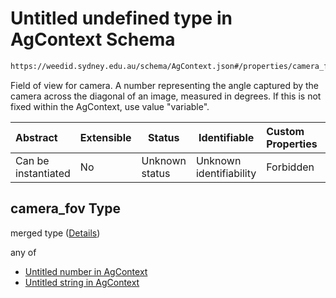 # Untitled undefined type in AgContext Schema

```txt
https://weedid.sydney.edu.au/schema/AgContext.json#/properties/camera_fov
```

Field of view for camera.
A number representing the angle captured by the camera across the diagonal of an image, measured in degrees.
If this is not fixed within the AgContext, use value "variable".


| Abstract            | Extensible | Status         | Identifiable            | Custom Properties | Additional Properties | Access Restrictions | Defined In                                                                      |
| :------------------ | ---------- | -------------- | ----------------------- | :---------------- | --------------------- | ------------------- | ------------------------------------------------------------------------------- |
| Can be instantiated | No         | Unknown status | Unknown identifiability | Forbidden         | Allowed               | none                | [AgContext.schema.json\*](out/out/AgContext.schema.json "open original schema") |

## camera_fov Type

merged type ([Details](agcontext-2-properties-camera_fov.md))

any of

-   [Untitled number in AgContext](agcontext-2-properties-camera_fov-anyof-0.md "check type definition")
-   [Untitled string in AgContext](agcontext-2-properties-camera_fov-anyof-1.md "check type definition")
